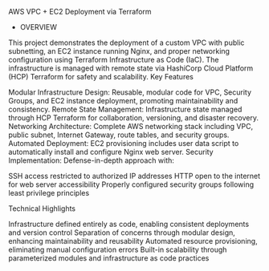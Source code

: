 AWS VPC + EC2 Deployment via Terraform

* OVERVIEW

This project demonstrates the deployment of a custom VPC with public subnetting, an EC2 instance running Nginx, and proper networking configuration using Terraform Infrastructure as Code (IaC). The infrastructure is managed with remote state via HashiCorp Cloud Platform (HCP) Terraform for safety and scalability.
Key Features

Modular Infrastructure Design: Reusable, modular code for VPC, Security Groups, and EC2 instance deployment, promoting maintainability and consistency.
Remote State Management: Infrastructure state managed through HCP Terraform for collaboration, versioning, and disaster recovery.
Networking Architecture: Complete AWS networking stack including VPC, public subnet, Internet Gateway, route tables, and security groups.
Automated Deployment: EC2 provisioning includes user data script to automatically install and configure Nginx web server.
Security Implementation: Defense-in-depth approach with:

SSH access restricted to authorized IP addresses
HTTP open to the internet for web server accessibility
Properly configured security groups following least privilege principles



Technical Highlights

Infrastructure defined entirely as code, enabling consistent deployments and version control
Separation of concerns through modular design, enhancing maintainability and reusability
Automated resource provisioning, eliminating manual configuration errors
Built-in scalability through parameterized modules and infrastructure as code practices
